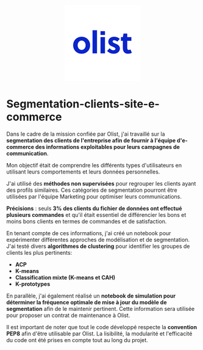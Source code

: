 <center>
    <img src="Logo-Olist.png" alt="logo">
</center>

# Segmentation-clients-site-e-commerce

Dans le cadre de la mission confiée par Olist, j'ai travaillé sur la **segmentation des clients de l'entreprise afin de fournir à l'équipe d'e-commerce des informations exploitables pour leurs campagnes de communication**. 

Mon objectif était de comprendre les différents types d'utilisateurs en utilisant leurs comportements et leurs données personnelles.

J'ai utilisé des **méthodes non supervisées** pour regrouper les clients ayant des profils similaires. Ces catégories de segmentation pourront être utilisées par l'équipe Marketing pour optimiser leurs communications.

**Précisions** : seuls **3% des clients du fichier de données ont effectué plusieurs commandes** et qu'il était essentiel de différencier les bons et moins bons clients en termes de commandes et de satisfaction.

En tenant compte de ces informations, j'ai créé un notebook pour expérimenter différentes approches de modélisation et de segmentation. J'ai testé divers **algorithmes de clustering** pour identifier les groupes de clients les plus pertinents:
* **ACP**
* **K-means**
* **Classification mixte (K-means et CAH)**
* **K-prototypes**

En parallèle, j'ai également réalisé un **notebook de simulation pour déterminer la fréquence optimale de mise à jour du modèle de segmentation** afin de le maintenir pertinent. Cette information sera utilisée pour proposer un contrat de maintenance à Olist.

Il est important de noter que tout le code développé respecte la **convention PEP8** afin d'être utilisable par Olist. La lisibilité, la modularité et l'efficacité du code ont été prises en compte tout au long du projet.
